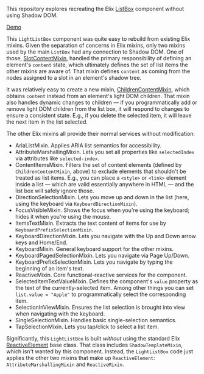 This repository explores recreating the Elix [ListBox](http://elix.org/documentation/ListBox) component without using Shadow DOM.

[Demo](https://janmiksovsky.github.io/light-list-box/)

This `LightListBox` component was quite easy to rebuild from existing Elix mixins. Given the separation of concerns in Elix mixins, only two mixins used by the main `ListBox` had any connection to Shadow DOM. One of those, [SlotContentMixin](http://elix.org/documentation/SlotContentMixin), handled the primary responsibility of defining an element's `content` state, which ultimately defines the set of list items the other mixins are aware of. That mixin defines `content` as coming from the nodes assigned to a slot in an element's shadow tree.

It was relatively easy to create a new mixin, [ChildrenContentMixin](./src/ChildrenContentMixin.js), which obtains `content` instead from an element's light DOM children. That mixin also handles dynamic changes to children — if you programmatically add or remove light DOM children from the list box, it will respond to changes to ensure a consistent state. E.g., if you delete the selected item, it will leave the next item in the list selected.

The other Elix mixins all provide their normal services without modification:

- AriaListMixin. Applies ARIA list semantics for accessibility.
- AttributeMarshallingMixin. Lets you set all properties like `selectedIndex` via attributes like `selected-index`.
- ContentItemsMixin. Filters the set of content elements (defined by `ChildrenContentMixin`, above) to exclude elements that shouldn't be treated as list items. E.g., you can place a `<style>` or `<link>` element inside a list — which are valid essentially anywhere in HTML — and the list box will safely ignore those.
- DirectionSelectionMixin. Lets you move up and down in the list (here, using the keyboard via `KeyboardDirectionMixin`).
- FocusVisibleMixin. Shows the focus when you're using the keyboard; hides it when you're using the mouse.
- ItemsTextMixin. Extracts the text content of items for use by `KeyboardPrefixSelectionMixin`.
- KeyboardDirectionMixin. Lets you navigate with the Up and Down arrow keys and Home/End.
- KeyboardMixin. General keyboard support for the other mixins.
- KeyboardPagedSelectionMixin. Lets you navigate via Page Up/Down.
- KeyboardPrefixSelectionMixin. Lets you navigate by typing the beginning of an item's text.
- ReactiveMixin. Core functional-reactive services for the component.
- SelectedItemTextValueMixin. Defines the component's `value` property as the text of the currently-selected item. Among other things you can set `list.value = "Apple"` to programmatically select the corresponding item.
- SelectionInViewMixin. Ensures the list selection is brought into view when navigating with the keyboard.
- SingleSelectionMixin. Handles basic single-selection semantics.
- TapSelectionMixin. Lets you tap/click to select a list item.

Significantly, this `LightListBox` is built _without_ using the standard Elix [ReactiveElement](http://elix.org/documentation/ReactiveElement) base class. That class includes `ShadowTemplateMixin`, which isn't wanted by this component. Instead, the `LightListBox` code just applies the other two mixins that make up `ReactiveElement`: `AttributeMarshallingMixin` and `ReactiveMixin`.
